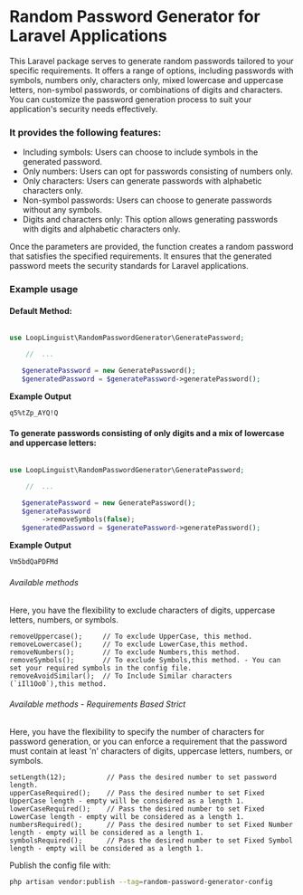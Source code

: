 # Random Password Generator for Laravel Applications

This Laravel package serves to generate random passwords tailored to your specific requirements. It offers a range of options, including passwords with symbols, numbers only, characters only, mixed lowercase and uppercase letters, non-symbol passwords, or combinations of digits and characters. You can customize the password generation process to suit your application's security needs effectively.

### It provides the following features:

*  Including symbols: Users can choose to include symbols in the generated password.
*  Only numbers: Users can opt for passwords consisting of numbers only.
*  Only characters: Users can generate passwords with alphabetic characters only.
*  Non-symbol passwords: Users can choose to generate passwords without any symbols.
*  Digits and characters only: This option allows generating passwords with digits and alphabetic characters only.

Once the parameters are provided, the function creates a random password that satisfies the specified requirements.
It ensures that the generated password meets the security standards for Laravel applications.


### Example usage 

#### Default Method:

```php

use LoopLinguist\RandomPasswordGenerator\GeneratePassword;

    //  ... 

   $generatePassword = new GeneratePassword();
   $generatedPassword = $generatePassword->generatePassword();

```
**Example Output** 

```bash
q5%tZp_AYQ!Q
```

#### To generate passwords consisting of only digits and a mix of lowercase and uppercase letters:


```php

use LoopLinguist\RandomPasswordGenerator\GeneratePassword;

    //  ... 

   $generatePassword = new GeneratePassword();
   $generatePassword
        ->removeSymbols(false);
   $generatedPassword = $generatePassword->generatePassword();

```

**Example Output** 

```bash
Vm5bdQaPDFMd
```

###### Available methods

Here, you have the flexibility to exclude characters of digits, uppercase letters, numbers, or symbols.

```  
removeUppercase();     // To exclude UpperCase, this method.
removeLowercase();     // To exclude LowerCase,this method.
removeNumbers();       // To exclude Numbers,this method.
removeSymbols();       // To exclude Symbols,this method. - You can set your required symbols in the config file.
removeAvoidSimilar();  // To Include Similar characters (`iIl1Oo0`),this method.
``` 

###### Available methods - Requirements Based Strict

Here, you have the flexibility to specify the number of characters for password generation, or you can enforce a requirement that the password must contain at least 'n' characters of digits, uppercase letters, numbers, or symbols.

``` 
setLength(12);          // Pass the desired number to set password length.
upperCaseRequired();    // Pass the desired number to set Fixed UpperCase length - empty will be considered as a length 1.
lowerCaseRequired();    // Pass the desired number to set Fixed LowerCase length - empty will be considered as a length 1.
numbersRequired();      // Pass the desired number to set Fixed Number length - empty will be considered as a length 1.
symbolsRequired();      // Pass the desired number to set Fixed Symbol length - empty will be considered as a length 1.

```

Publish the config file with:

```bash
php artisan vendor:publish --tag=random-password-generator-config    
```